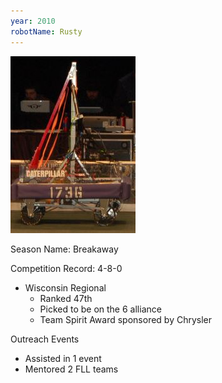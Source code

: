 ```yaml
---
year: 2010
robotName: Rusty
---
```


![2010 Robot](assets/img/general/2010_robot.jpg)

Season Name: Breakaway

Competition Record: 4-8-0

* Wisconsin Regional
  * Ranked 47th
  * Picked to be on the 6 alliance
  * Team Spirit Award sponsored by Chrysler

Outreach Events
* Assisted in 1 event
* Mentored 2 FLL teams
